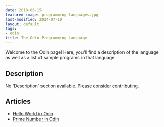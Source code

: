 ```yaml
---
date: 2018-06-15
featured-image: programming-languages.jpg
last-modified: 2024-07-10
layout: default
tags:
- odin
title: The Odin Programming Language
---
```


Welcome to the Odin page! Here, you'll find a description of the language as well as a list of sample programs in that language.

## Description

No 'Description' section available. [Please consider contributing](https://github.com/TheRenegadeCoder/sample-programs-website).

## Articles

- [Hello World in Odin](https://sampleprograms.io/projects/hello-world/odin)
- [Prime Number in Odin](https://sampleprograms.io/projects/prime-number/odin)